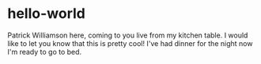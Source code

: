# hello-world

Patrick Williamson here, coming to you live from my kitchen table. I would like to let you know that this is pretty cool!
I've had dinner for the night now I'm ready to go to bed.
